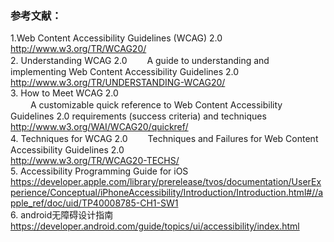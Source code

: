 ### 参考文献：
1.Web Content Accessibility Guidelines (WCAG) 2.0 <br/>http://www.w3.org/TR/WCAG20/<br/>2. Understanding WCAG 2.0 　　A guide to understanding and implementing Web Content Accessibility Guidelines 2.0  <br/>  http://www.w3.org/TR/UNDERSTANDING-WCAG20/<br/>3. How to Meet WCAG 2.0  <br/> 　　 A customizable quick reference to Web Content Accessibility Guidelines 2.0 requirements (success criteria) and techniques
http://www.w3.org/WAI/WCAG20/quickref/<br/>4.  Techniques for WCAG 2.0  　　Techniques and Failures for Web Content Accessibility Guidelines 2.0<br/>
http://www.w3.org/TR/WCAG20-TECHS/<br/>5. Accessibility Programming Guide for iOS   <br/>  https://developer.apple.com/library/prerelease/tvos/documentation/UserExperience/Conceptual/iPhoneAccessibility/Introduction/Introduction.html#//apple_ref/doc/uid/TP40008785-CH1-SW1<br/>6. android无障碍设计指南<br/> https://developer.android.com/guide/topics/ui/accessibility/index.html<br/>


